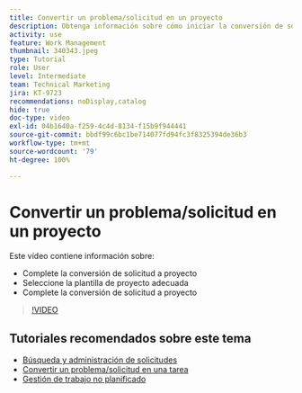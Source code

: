 ```yaml
---
title: Convertir un problema/solicitud en un proyecto
description: Obtenga información sobre cómo iniciar la conversión de solicitud a proyecto, seleccionar la plantilla de proyecto adecuada y completar la conversión.
activity: use
feature: Work Management
thumbnail: 340343.jpeg
type: Tutorial
role: User
level: Intermediate
team: Technical Marketing
jira: KT-9723
recommendations: noDisplay,catalog
hide: true
doc-type: video
exl-id: 04b1640a-f259-4c4d-8134-f15b9f944441
source-git-commit: bbdf99c6bc1be714077fd94fc3f8325394de36b3
workflow-type: tm+mt
source-wordcount: '79'
ht-degree: 100%

---
```


# Convertir un problema/solicitud en un proyecto

Este vídeo contiene información sobre:

* Complete la conversión de solicitud a proyecto
* Seleccione la plantilla de proyecto adecuada
* Complete la conversión de solicitud a proyecto

>[!VIDEO](https://video.tv.adobe.com/v/340343/?quality=12&learn=on&enablevpops=1)


## Tutoriales recomendados sobre este tema

* [Búsqueda y administración de solicitudes](/help/manage-work/issues-requests/find-requests.md)
* [Convertir un problema/solicitud en una tarea](/help/manage-work/issues-requests/convert-issues-to-other-work-items.md)
* [Gestión de trabajo no planificado](/help/manage-work/issues-requests/handle-unplanned-work.md)
